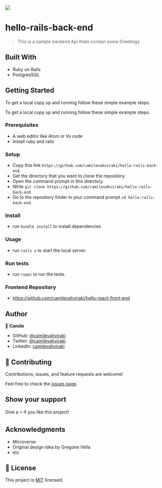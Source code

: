 ![](https://img.shields.io/badge/Microverse-blueviolet)

# hello-rails-back-end

> This is a sample backend Api thats contain some Greetings

## Built With

- Ruby on Rails
- PostgresSQL

## Getting Started

To get a local copy up and running follow these simple example steps.

To get a local copy up and running follow these simple example steps.

### Prerequisites

  - A web editor like Atom or Vs code
  - Install ruby and rails

### Setup
  - Copy this link `https://github.com/camilevahviraki/hello-rails-back-end`.
  - Get the directory that you want to clone the repository.
  - Open the command prompt in this directory.
  - Write `git clone https://github.com/camilevahviraki/hello-rails-back-end`.
  - Go to the repository folder in your command prompt `cd hello-rails-back-end`.

### Install
  - run `bundle install` to install dependencies

### Usage
  - run `rails s` to start the local server.

### Run tests
  - run `rspec` to run the tests.

### Frontend Repository
  - https://github.com/camilevahviraki/hello-react-front-end



## Author

👤 **Camile**

- GitHub: [@camilevahviraki](https://github.com/camilevahviraki)
- Twitter: [@camilevahviraki](https://twitter.com/CamileVahviraki)
- LinkedIn: [camilevahviraki](https://www.linkedin.com/in/camile-vahviraki)

## 🤝 Contributing

Contributions, issues, and feature requests are welcome!

Feel free to check the [issues page](../../issues/).

## Show your support

Give a ⭐️ if you like this project!

## Acknowledgments
- Microverse
- Original design idea by Gregoire Vella
- etc

## 📝 License

This project is [MIT](./MIT.md) licensed.